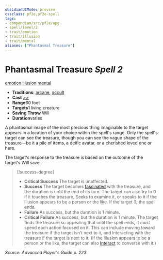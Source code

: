 ```yaml
---
obsidianUIMode: preview
cssclass: pf2e,pf2e-spell
tags:
- compendium/src/pf2e/apg
- spell/level/2
- trait/emotion
- trait/illusion
- trait/mental
aliases: ["Phantasmal Treasure"]
---
```

# Phantasmal Treasure *Spell 2*   
[emotion](../../Rules/traits/emotion.md)  [illusion](../../Rules/traits/illusion.md)  [mental](../../Rules/traits/mental.md)  

- **Traditions**: [arcane](../../Rules/traits/arcane.md), [occult](../../Rules/traits/occult.md)
- **Cast** [>>](../../Rules/core-rulebook/chapter-9-playing-the-game.md#Actions "Two-Action") 
- **Range**60 foot
- **Targets**1 living creature
- **Saving Throw** Will
- **Duration**varies

A phantasmal image of the most precious thing imaginable to the target appears in a location of your choice within the spell's range. Only the spell's target can see the treasure, though you can see the vague shape of the treasure—be it a pile of items, a deific avatar, or a cherished loved one or hero.

The target's response to the treasure is based on the outcome of the target's Will save.

> [!success-degree] 
> - **Critical Success** The target is unaffected.
> - **Success** The target becomes [fascinated](../../Rules/conditions.md#Fascinated) with the treasure, and the duration is until the end of its turn. The target can also try to 0 if it touches the treasure, Seeks to examine it, or speaks to it if the illusion appears to be a person or the like. If the target 0, the spell ends.
> - **Failure** As success, but the duration is 1 minute.
> - **Critical Failure** As success, but the duration is 1 minute. The target finds the treasure so appealing that until the spell ends, it must spend each action focused on it. This can include moving toward the treasure if the target isn't next to it, and Interacting with the treasure if the target is next to it. (If the illusion appears to be a person or the like, the target can also [Interact](../../Rules/actions/interact.md) to converse with it.)

*Source: Advanced Player's Guide p. 223*
